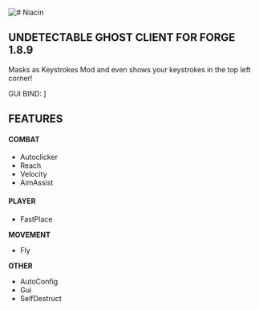 ![# **Niacin**](https://uspto.report/TM/75072506/mark.png)

## UNDETECTABLE GHOST CLIENT FOR FORGE 1.8.9
Masks as Keystrokes Mod and even shows your keystrokes in the top left corner!

GUI BIND: ]
## FEATURES
#### COMBAT
- Autoclicker
- Reach
- Velocity
- AimAssist

#### PLAYER
- FastPlace

**MOVEMENT**
- Fly

**OTHER**
- AutoConfig
- Gui
- SelfDestruct

